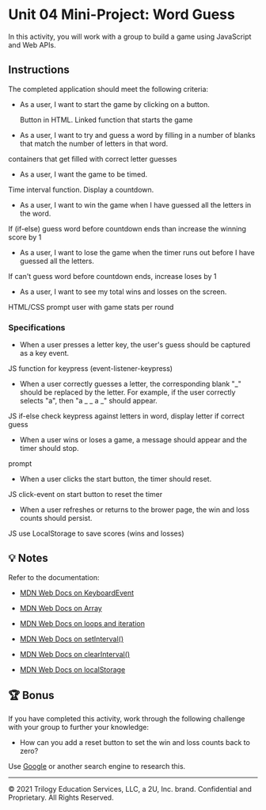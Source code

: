 # Unit 04 Mini-Project: Word Guess

In this activity, you will work with a group to build a game using JavaScript and Web APIs.

## Instructions

The completed application should meet the following criteria:

* As a user, I want to start the game by clicking on a button. 
  
  Button in HTML. Linked function that starts the game

* As a user, I want to try and guess a word by filling in a number of blanks that match the number of letters in that word.

containers that get filled with correct letter guesses

* As a user, I want the game to be timed. 

Time interval function. Display a countdown.

* As a user, I want to win the game when I have guessed all the letters in the word.

If (if-else) guess word before countdown ends than increase the winning score by 1

* As a user, I want to lose the game when the timer runs out before I have guessed all the letters.

If can't guess word before countdown ends, increase loses by 1

* As a user, I want to see my total wins and losses on the screen. 

HTML/CSS prompt user with game stats per round

### Specifications

* When a user presses a letter key, the user's guess should be captured as a key event.

JS function for keypress (event-listener-keypress) 

* When a user correctly guesses a letter, the corresponding blank "_" should be replaced by the letter. For example, if the user correctly selects "a", then "a _ _ a _" should appear.

JS if-else check keypress against letters in word, display letter if correct guess

* When a user wins or loses a game, a message should appear and the timer should stop. 

prompt

* When a user clicks the start button, the timer should reset. 

JS click-event on start button to reset the timer 

* When a user refreshes or returns to the brower page, the win and loss counts should persist.

JS use LocalStorage to save scores (wins and losses)

## 💡 Notes

Refer to the documentation:

* [MDN Web Docs on KeyboardEvent](https://developer.mozilla.org/en-US/docs/Web/API/KeyboardEvent)

* [MDN Web Docs on Array](https://developer.mozilla.org/en-US/docs/Web/JavaScript/Reference/Global_Objects/Array)

* [MDN Web Docs on loops and iteration](https://developer.mozilla.org/en-US/docs/Web/JavaScript/Guide/Loops_and_iteration)

* [MDN Web Docs on setInterval()](https://developer.mozilla.org/en-US/docs/Web/API/WindowOrWorkerGlobalScope/setInterval)

* [MDN Web Docs on clearInterval()](https://developer.mozilla.org/en-US/docs/Web/API/WindowOrWorkerGlobalScope/clearInterval)

* [MDN Web Docs on localStorage](https://developer.mozilla.org/en-US/docs/Web/API/Window/localStorage)

## 🏆 Bonus

If you have completed this activity, work through the following challenge with your group to further your knowledge:

* How can you add a reset button to set the win and loss counts back to zero? 

Use [Google](https://www.google.com) or another search engine to research this.

---

© 2021 Trilogy Education Services, LLC, a 2U, Inc. brand. Confidential and Proprietary. All Rights Reserved.
